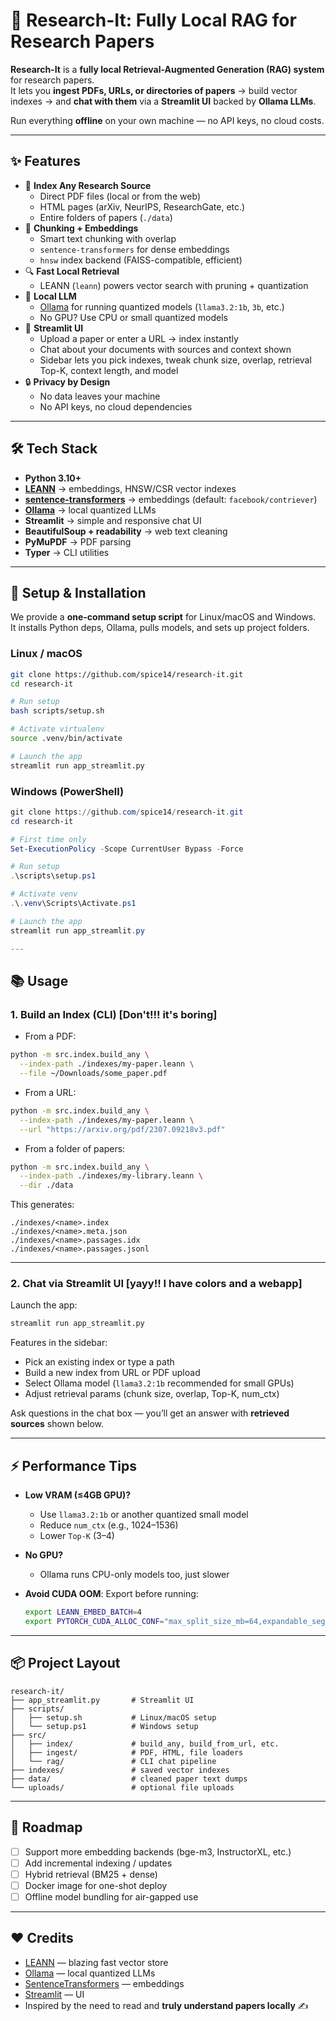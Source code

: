 
# 🧠 Research-It: Fully Local RAG for Research Papers

**Research-It** is a **fully local Retrieval-Augmented Generation (RAG) system** for research papers.  
It lets you **ingest PDFs, URLs, or directories of papers** → build vector indexes → and **chat with them** via a **Streamlit UI** backed by **Ollama LLMs**.  

Run everything **offline** on your own machine — no API keys, no cloud costs.  

---

## ✨ Features

- 📄 **Index Any Research Source**
  - Direct PDF files (local or from the web)
  - HTML pages (arXiv, NeurIPS, ResearchGate, etc.)
  - Entire folders of papers (`./data`)
- 🧩 **Chunking + Embeddings**
  - Smart text chunking with overlap
  - `sentence-transformers` for dense embeddings
  - `hnsw` index backend (FAISS-compatible, efficient)
- 🔍 **Fast Local Retrieval**
  - LEANN (`leann`) powers vector search with pruning + quantization
- 🤖 **Local LLM**
  - [Ollama](https://ollama.com) for running quantized models (`llama3.2:1b`, `3b`, etc.)
  - No GPU? Use CPU or small quantized models
- 🎨 **Streamlit UI**
  - Upload a paper or enter a URL → index instantly
  - Chat about your documents with sources and context shown
  - Sidebar lets you pick indexes, tweak chunk size, overlap, retrieval Top-K, context length, and model
- 🔒 **Privacy by Design**
  - No data leaves your machine
  - No API keys, no cloud dependencies

---

## 🛠️ Tech Stack

- **Python 3.10+**
- **[LEANN](https://github.com/leann-ai/leann)** → embeddings, HNSW/CSR vector indexes
- **[sentence-transformers](https://www.sbert.net/)** → embeddings (default: `facebook/contriever`)
- **[Ollama](https://ollama.com)** → local quantized LLMs
- **Streamlit** → simple and responsive chat UI
- **BeautifulSoup + readability** → web text cleaning
- **PyMuPDF** → PDF parsing
- **Typer** → CLI utilities

---

## 🚀 Setup & Installation

We provide a **one-command setup script** for Linux/macOS and Windows.  
It installs Python deps, Ollama, pulls models, and sets up project folders.

### Linux / macOS

```bash
git clone https://github.com/spice14/research-it.git
cd research-it

# Run setup
bash scripts/setup.sh

# Activate virtualenv
source .venv/bin/activate

# Launch the app
streamlit run app_streamlit.py
````

### Windows (PowerShell)

```powershell
git clone https://github.com/spice14/research-it.git
cd research-it

# First time only
Set-ExecutionPolicy -Scope CurrentUser Bypass -Force

# Run setup
.\scripts\setup.ps1

# Activate venv
.\.venv\Scripts\Activate.ps1

# Launch the app
streamlit run app_streamlit.py

---

```
## 📚 Usage

### 1. Build an Index (CLI) [Don't!!! it's boring]

* From a PDF:

```bash
python -m src.index.build_any \
  --index-path ./indexes/my-paper.leann \
  --file ~/Downloads/some_paper.pdf
```

* From a URL:

```bash
python -m src.index.build_any \
  --index-path ./indexes/my-paper.leann \
  --url "https://arxiv.org/pdf/2307.09218v3.pdf"
```

* From a folder of papers:

```bash
python -m src.index.build_any \
  --index-path ./indexes/my-library.leann \
  --dir ./data
```

This generates:

```
./indexes/<name>.index
./indexes/<name>.meta.json
./indexes/<name>.passages.idx
./indexes/<name>.passages.jsonl
```

---

### 2. Chat via Streamlit UI [yayy!! I have colors and a webapp]

Launch the app:

```bash
streamlit run app_streamlit.py
```

Features in the sidebar:

* Pick an existing index or type a path
* Build a new index from URL or PDF upload
* Select Ollama model (`llama3.2:1b` recommended for small GPUs)
* Adjust retrieval params (chunk size, overlap, Top-K, num\_ctx)

Ask questions in the chat box — you’ll get an answer with **retrieved sources** shown below.

---

## ⚡ Performance Tips

* **Low VRAM (≤4GB GPU)?**

  * Use `llama3.2:1b` or another quantized small model
  * Reduce `num_ctx` (e.g., 1024–1536)
  * Lower `Top-K` (3–4)
* **No GPU?**

  * Ollama runs CPU-only models too, just slower
* **Avoid CUDA OOM**:
  Export before running:

  ```bash
  export LEANN_EMBED_BATCH=4
  export PYTORCH_CUDA_ALLOC_CONF="max_split_size_mb=64,expandable_segments:True"
  ```

---

## 📦 Project Layout

```
research-it/
├── app_streamlit.py       # Streamlit UI
├── scripts/
│   ├── setup.sh           # Linux/macOS setup
│   └── setup.ps1          # Windows setup
├── src/
│   ├── index/             # build_any, build_from_url, etc.
│   ├── ingest/            # PDF, HTML, file loaders
│   └── rag/               # CLI chat pipeline
├── indexes/               # saved vector indexes
├── data/                  # cleaned paper text dumps
└── uploads/               # optional file uploads
```

---

## 🔮 Roadmap

* [ ] Support more embedding backends (bge-m3, InstructorXL, etc.)
* [ ] Add incremental indexing / updates
* [ ] Hybrid retrieval (BM25 + dense)
* [ ] Docker image for one-shot deploy
* [ ] Offline model bundling for air-gapped use

---

## ❤️ Credits

* [LEANN](https://github.com/leann-ai/leann) — blazing fast vector store
* [Ollama](https://ollama.com) — local quantized LLMs
* [SentenceTransformers](https://www.sbert.net/) — embeddings
* [Streamlit](https://streamlit.io) — UI
* Inspired by the need to read and **truly understand papers locally** ✍️
